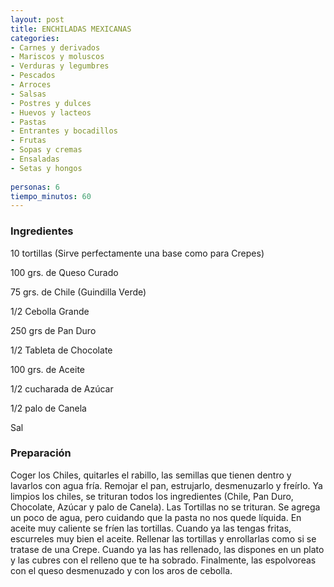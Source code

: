 ```yaml
---
layout: post
title: ENCHILADAS MEXICANAS
categories:
- Carnes y derivados
- Mariscos y moluscos
- Verduras y legumbres
- Pescados
- Arroces
- Salsas
- Postres y dulces
- Huevos y lacteos
- Pastas
- Entrantes y bocadillos
- Frutas
- Sopas y cremas
- Ensaladas
- Setas y hongos
 
personas: 6 
tiempo_minutos: 60 
---
```

<h3>Ingredientes</h3>
10 tortillas (Sirve perfectamente una base como para Crepes)

100 grs. de Queso Curado

75 grs. de Chile (Guindilla Verde)

1/2 Cebolla Grande

250 grs de Pan Duro

1/2 Tableta de Chocolate

100 grs. de Aceite

1/2 cucharada de Azúcar

1/2 palo de Canela

Sal

<h3>Preparación</h3>
Coger los Chiles, quitarles el rabillo, las semillas que tienen dentro y lavarlos con agua fría. Remojar el pan, estrujarlo, desmenuzarlo y freírlo. Ya limpios los chiles, se trituran todos los ingredientes (Chile, Pan Duro, Chocolate, Azúcar y palo de Canela). Las Tortillas no se trituran. Se agrega un poco de agua, pero cuidando que la pasta no nos quede líquida. En aceite muy caliente se fríen las tortillas. Cuando ya las tengas fritas, escurreles muy bien el aceite. Rellenar las tortillas y enrollarlas como si se tratase de una Crepe. Cuando ya las has rellenado, las dispones en un plato y las cubres con el relleno que te ha sobrado. Finalmente, las espolvoreas con el queso desmenuzado y con los aros de cebolla.

